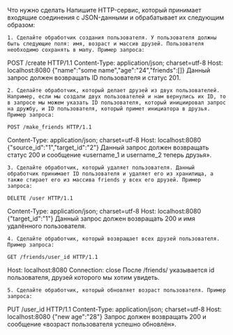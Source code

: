 Что нужно сделать
Напишите HTTP-сервис, который принимает входящие соединения с JSON-данными и обрабатывает их следующим образом: 

    1. Сделайте обработчик создания пользователя. У пользователя должны быть следующие поля: имя, возраст и массив друзей. Пользователя необходимо сохранять в мапу. Пример запроса: 

POST /create HTTP/1.1
Content-Type: application/json; charset=utf-8
Host: localhost:8080
{"name":"some name","age":"24","friends":[]}
Данный запрос должен возвращать ID пользователя и статус 201.



    2. Сделайте обработчик, который делает друзей из двух пользователей. Например, если мы создали двух пользователей и нам вернулись их ID, то в запросе мы можем указать ID пользователя, который инициировал запрос на дружбу, и ID пользователя, который примет инициатора в друзья. Пример запроса:

    POST /make_friends HTTP/1.1
Content-Type: application/json; charset=utf-8
Host: localhost:8080
{"source_id":"1","target_id":"2"}
Данный запрос должен возвращать статус 200 и сообщение «username_1 и username_2 теперь друзья».



    3. Сделайте обработчик, который удаляет пользователя. Данный обработчик принимает ID пользователя и удаляет его из хранилища, а также стирает его из массива friends у всех его друзей. Пример запроса:

    DELETE /user HTTP/1.1
Content-Type: application/json; charset=utf-8
Host: localhost:8080
{"target_id":"1"}
Данный запрос должен возвращать 200 и имя удалённого пользователя.



    4. Сделайте обработчик, который возвращает всех друзей пользователя. Пример запроса:

    GET /friends/user_id HTTP/1.1
Host: localhost:8080
Connection: close
После /friends/ указывается id пользователя, друзей которого мы хотим увидеть.



    5. Сделайте обработчик, который обновляет возраст пользователя. Пример запроса:

PUT /user_id HTTP/1.1
Content-Type: application/json; charset=utf-8
Host: localhost:8080
{"new age":"28"}
Запрос должен возвращать 200 и сообщение «возраст пользователя успешно обновлён».
